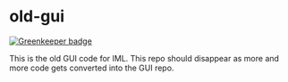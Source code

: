 # old-gui

[![Greenkeeper badge](https://badges.greenkeeper.io/intel-hpdd/old-gui.svg)](https://greenkeeper.io/)


This is the old GUI code for IML. This repo should disappear as more and more code gets converted into the GUI repo.
